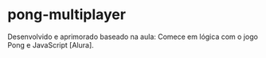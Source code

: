 # pong-multiplayer
Desenvolvido e aprimorado baseado na aula: Comece em lógica com o jogo Pong e JavaScript [Alura].
